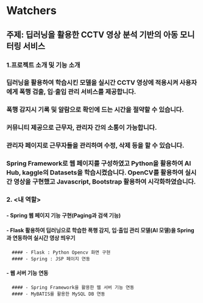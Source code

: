 # Watchers

## 주제: 딥러닝을 활용한 CCTV 영상 분석 기반의 아동 모니터링 서비스

### 1.프로젝트 소개 및 기능 소개
   ### 딥러닝을 활용하여 학습시킨 모델을 실시간 CCTV 영상에 적용시켜 사용자에게 폭행 검출, 입·출입 관리 서비스를 제공합니다.
   ### 폭행 감지시 기록 및 알람으로 확인에 드는 시간을 절약할 수 있습니다.
   ### 커뮤니티 제공으로 근무자, 관리자 간의 소통이 가능합니다.
   ### 관리자 페이지로 근무자들을 관리하며 수정, 삭제 등을 할 수 있습니다.
   ### Spring Framework로 웹 페이지를 구성하였고 Python을 활용하여 AI Hub, kaggle의 Datasets을 학습시켰습니다. OpenCV를 활용하여 실시간 영상을 구현했고 Javascript, Bootstrap 활용하여 시각화하였습니다.

### 2. <내 역할>

   #### - Spring 웹 페이지 기능 구현(Paging과 검색 기능)
   #### - Flask 활용하여 딥러닝으로 학습한 폭행 감지, 입·출입 관리 모델(AI 모델)을 Spring과 연동하여 실시간 영상 띄우기
      #### - Flask : Python Opencv 화면 구현
      #### - Spring : JSP 페이지 연동
   #### - 웹 서버 기능 연동
      #### - Spring Framework을 활용한 웹 서버 기능 연동
      #### - MyBATIS를 활용한 MySQL DB 연동
